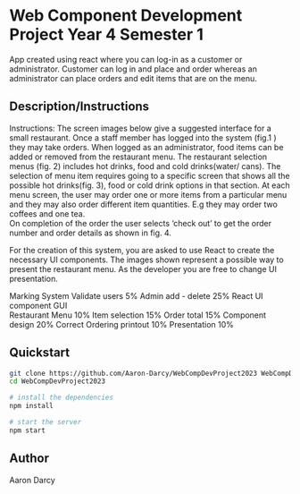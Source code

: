 # Web Component Development Project Year 4 Semester 1 

App created using react where you can log-in as a customer or administrator. Customer can log in and place and order whereas an administrator can place orders and edit items that are on the menu. 

## Description/Instructions

Instructions:
The screen images below give a suggested interface for a small restaurant. Once a staff member has 
logged into the system (fig.1 ) they may take orders. When logged as an administrator, food items 
can be added or removed from the restaurant menu. The restaurant selection menus (fig. 2) includes 
hot drinks, food and cold drinks(water/ cans). The selection of menu item requires going to a specific 
screen that shows all the possible hot drinks(fig. 3), food or cold drink options in that section. At 
each menu screen, the user may order one or more items from a particular menu and they may also 
order different item quantities. E.g they may order two coffees and one tea.  
On completion of the order the user selects ‘check out’ to get the order number and order details as 
shown in fig. 4.  
 
For the creation of this system, you are asked to use React to create the necessary UI components. 
The images shown represent a possible way to present the restaurant menu. As the developer you 
are free to change UI presentation.   
 
Marking System 
Validate users  5% 
Admin  add - delete  25% 
React UI component GUI   
Restaurant Menu  10% 
Item selection  15% 
Order total  15% 
Component design  20% 
Correct Ordering printout  10% 
Presentation  10% 

## Quickstart
```bash
git clone https://github.com/Aaron-Darcy/WebCompDevProject2023 WebCompDevProject2023
cd WebCompDevProject2023

# install the dependencies
npm install

# start the server
npm start
```

## Author
Aaron Darcy
  
